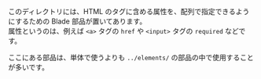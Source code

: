 このディレクトリには、HTML のタグに含める属性を、配列で指定できるようにするための Blade 部品が置いてあります。  
属性というのは、例えば `<a>` タグの `href` や `<input>` タグの `required` などです。  

ここにある部品は、単体で使うよりも `../elements/` の部品の中で使用することが多いです。  
